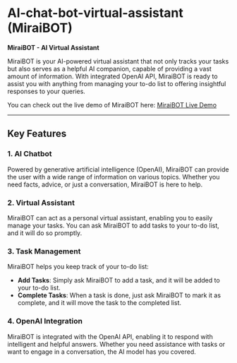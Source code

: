 # AI-chat-bot-virtual-assistant (MiraiBOT)

**MiraiBOT - AI Virtual Assistant**

MiraiBOT is your AI-powered virtual assistant that not only tracks your tasks but also serves as a helpful AI companion, capable of providing a vast amount of information. With integrated OpenAI API, MiraiBOT is ready to assist you with anything from managing your to-do list to offering insightful responses to your queries.

You can check out the live demo of MiraiBOT here: [MiraiBOT Live Demo](https://miraibot-gamma.vercel.app/)

---

## Key Features

### 1. **AI Chatbot**  
Powered by generative artificial intelligence (OpenAI), MiraiBOT can provide the user with a wide range of information on various topics. Whether you need facts, advice, or just a conversation, MiraiBOT is here to help.

### 2. **Virtual Assistant**  
MiraiBOT can act as a personal virtual assistant, enabling you to easily manage your tasks. You can ask MiraiBOT to add tasks to your to-do list, and it will do so promptly.

### 3. **Task Management**  
MiraiBOT helps you keep track of your to-do list:

- **Add Tasks**: Simply ask MiraiBOT to add a task, and it will be added to your to-do list.
- **Complete Tasks**: When a task is done, just ask MiraiBOT to mark it as complete, and it will move the task to the completed list.

### 4. **OpenAI Integration**  
MiraiBOT is integrated with the OpenAI API, enabling it to respond with intelligent and helpful answers. Whether you need assistance with tasks or want to engage in a conversation, the AI model has you covered.
